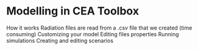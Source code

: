 # Modelling in CEA Toolbox

How it works
    Radiation files are read from a .csv file that we created (time consuming)
Customizing your model
    Editing files properties
Running simulations
Creating and editing scenarios